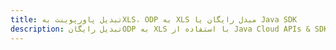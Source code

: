 ---title: تبدیل پاورپوینت بهXLS، ODP به XLS مبدل رایگان یا Java SDKdescription: تبدیل رایگانODP به XLS با استفاده از Java Cloud APIs & SDK. همچنین اسناد Microsoft PowerPoint را در Cloud ایجاد، ویرایش و رندر کنید.---